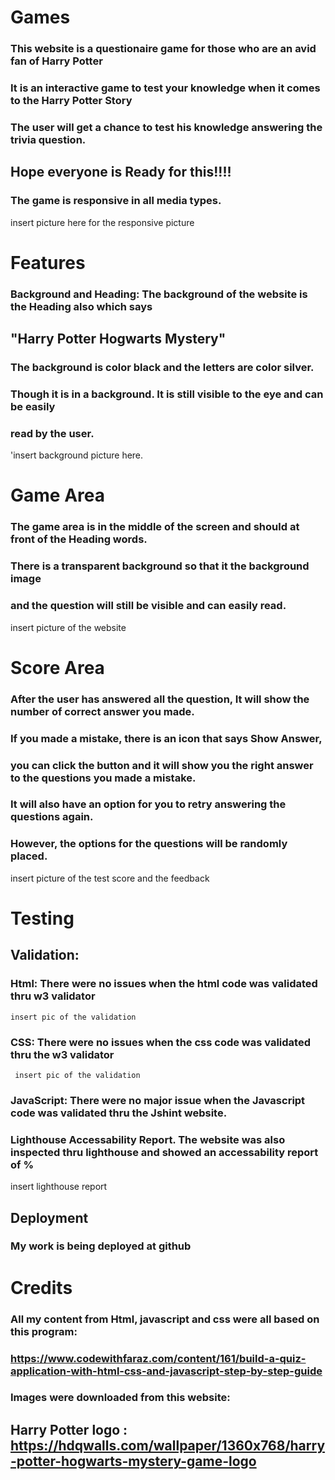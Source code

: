 # Games

### This website is a questionaire game for those who are an avid fan of Harry Potter
### It is an interactive game to test your knowledge when it comes to the Harry Potter Story
### The user will get a chance to test his knowledge answering the trivia question. 
## Hope everyone is Ready for this!!!!
### The game is responsive in all media types.
insert picture here for the responsive picture
     
     
# Features

### Background and Heading: The background of the website is the Heading also which says
##       "Harry Potter Hogwarts Mystery"
### The background is color black and the letters are color silver. 
### Though it is in a background. It is still visible to the eye and can be easily
### read by the user.

'insert background picture here.

# Game Area
    
  ###  The game area is in the middle of the screen and should at front of the Heading words.
 ###   There is a transparent background so that it the background image 
 ###   and the question will still be visible and can easily read. 
insert picture of the website
   
  #  Score Area
  ###  After the user has answered all the question, It will show the number of correct answer you made. 
  ###  If you made a mistake, there is an icon that says Show Answer,
  ###  you can click the button and it will show you the right answer to the questions you made a mistake.
  ###  It will also have an option for you to retry answering the questions again.
  ###  However, the options for the questions will be randomly placed.
insert picture of the test score and the feedback

 #   Testing


  ##  Validation:
  
###     Html: There were no issues when the html code was validated thru w3 validator
    insert pic of the validation
    
###     CSS: There were no issues when the css code was validated thru the w3 validator
     insert pic of the validation

###     JavaScript: There were no major issue when the Javascript code was validated thru the Jshint website. 

###     Lighthouse Accessability Report. The website was also inspected thru lighthouse and showed an accessability report of  %
 insert lighthouse report 
   
##    Deployment
        
  ###      My work is being deployed at github


#    Credits

###       All my content from Html, javascript and css were all based on this program:
        
  ###      https://www.codewithfaraz.com/content/161/build-a-quiz-application-with-html-css-and-javascript-step-by-step-guide

        
   ###     Images were downloaded from this website:
    
##    Harry Potter logo : https://hdqwalls.com/wallpaper/1360x768/harry-potter-hogwarts-mystery-game-logo
